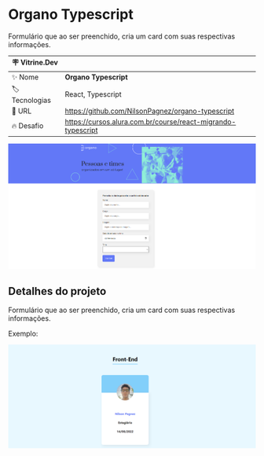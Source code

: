 # Organo Typescript

Formulário que ao ser preenchido, cria um card com suas respectivas informações.

| :placard: Vitrine.Dev |     |
| -------------  | --- |
| :sparkles: Nome        | **Organo Typescript**
| :label: Tecnologias | React, Typescript
| :rocket: URL         |https://github.com/NilsonPagnez/organo-typescript
| :fire: Desafio     | https://cursos.alura.com.br/course/react-migrando-typescript

<!-- Inserir imagem com a #vitrinedev ao final do link -->
![](Screenshot_1.png#vitrinedev)

## Detalhes do projeto

Formulário que ao ser preenchido, cria um card com suas respectivas informações.

Exemplo:

![](Screenshot_2.png#vitrinedev)
